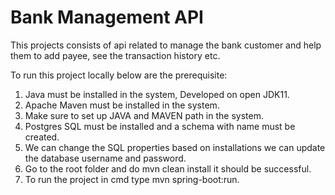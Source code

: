 # Bank Management API 
This projects consists of api related to manage the bank customer and
help them to add payee, see the transaction history etc.

To run this project locally below are the prerequisite:
1. Java must be installed in the system, Developed on open JDK11.
2. Apache Maven must be installed in the system.
3. Make sure to set up JAVA and MAVEN path in the system.
4. Postgres SQL must be installed and a schema with name must be created.
5. We can change the SQL properties based on installations we can update the database
username and password.
6. Go to the root folder and do mvn clean install it should be successful.
7. To run the project in cmd type mvn spring-boot:run.


